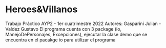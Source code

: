 # Heroes&Villanos
 Trabajo Práctico AYP2 - 1er cuatrimestre 2022
Autores: Gasparini Julian - Valdez Gustavo
El programa cuenta con 3 package (io, ManejoDePersonajes, Excepciones), ejecutar la clase demo que se encuentra en el pacakge io para utilizar el programa
